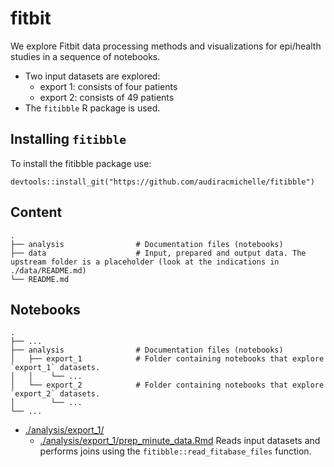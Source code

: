 # fitbit

We explore Fitbit data processing methods and visualizations for epi/health studies in a sequence of notebooks.
 
  * Two input datasets are explored:
    - export 1: consists of four patients
    - export 2: consists of 49 patients 
  * The `fitibble` R package is used. 

## Installing `fitibble`

To install the fitibble package use:

```
devtools::install_git("https://github.com/audiracmichelle/fitibble")
```

## Content

```
.
├── analysis                # Documentation files (notebooks)
├── data                    # Input, prepared and output data. The upstream folder is a placeholder (look at the indications in ./data/README.md)
└── README.md
```

## Notebooks

```
.
├── ...
├── analysis                # Documentation files (notebooks)
│   ├── export_1            # Folder containing notebooks that explore `export_1` datasets.
│   │    └── ...            
│   └── export_2            # Folder containing notebooks that explore `export_2` datasets.
│        └── ...            
└── ...
```

  * [./analysis/export_1/](./analysis/export_1/)
     * [./analysis/export_1/prep_minute_data.Rmd](./analysis/export_1/_knit/prep_minute_data.md) Reads input datasets and performs joins using the `fitibble::read_fitabase_files` function.

